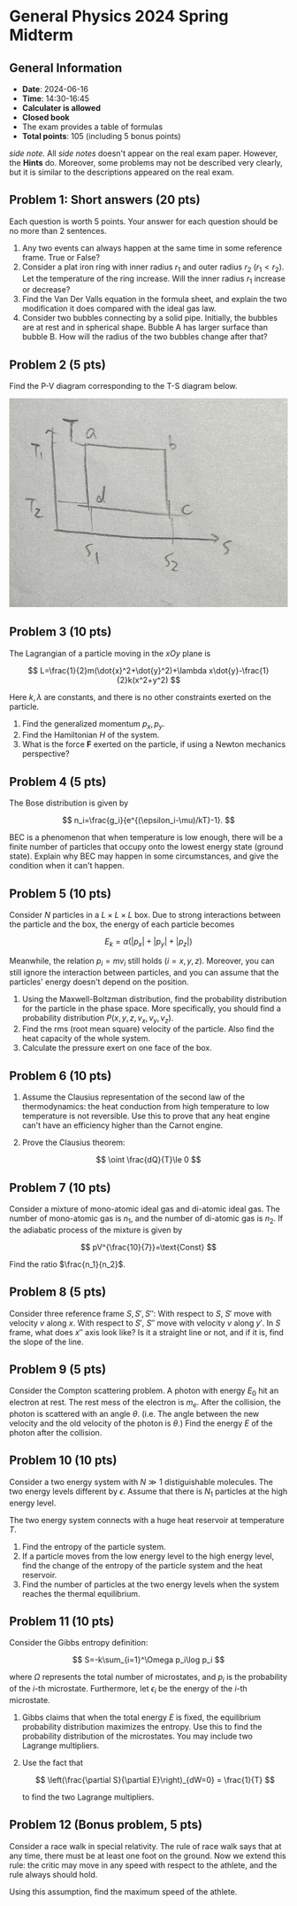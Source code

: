 # General Physics 2024 Spring Midterm
## General Information
- **Date**: 2024-06-16
- **Time**: 14:30-16:45
- **Calculater is allowed**
- **Closed book**
- The exam provides a table of formulas
- **Total points**: 105 (including 5 bonus points)

*side note.* All *side notes* doesn't appear on the real exam paper. However, the **Hints** do. Moreover, some problems may not be described very clearly, but it is similar to the descriptions appeared on the real exam.


## Problem 1: Short answers (20 pts)

Each question is worth 5 points. Your answer for each question should be no more than 2 sentences.

1. Any two events can always happen at the same time in some reference frame. True or False?
2. Consider a plat iron ring with inner radius $r_1$ and outer radius $r_2$ ($r_1<r_2$). Let the temperature of the ring increase. Will the inner radius $r_1$ increase or decrease?
3. Find the Van Der Valls equation in the formula sheet, and explain the two modification it does compared with the ideal gas law.
4. Consider two bubbles connecting by a solid pipe. Initially, the bubbles are at rest and in spherical shape. Bubble A has larger surface than bubble B. How will the radius of the two bubbles change after that?

## Problem 2 (5 pts)

Find the P-V diagram corresponding to the T-S diagram below.

![](../Images/General_Physics/2024_spring_final/image1.png)

## Problem 3 (10 pts)

The Lagrangian of a particle moving in the $xOy$ plane is

$$
L=\frac{1}{2}m(\dot{x}^2+\dot{y}^2)+\lambda x\dot{y}-\frac{1}{2}k(x^2+y^2)
$$

Here $k,\lambda$ are constants, and there is no other constraints exerted on the particle.

1. Find the generalized momentum $p_x,p_y$.
2. Find the Hamiltonian $H$ of the system.
3. What is the force $\mathbf{F}$ exerted on the particle, if using a Newton mechanics perspective?

## Problem 4 (5 pts)

The Bose distribution is given by

$$
n_i=\frac{g_i}{e^{(\epsilon_i-\mu)/kT}-1}.
$$

BEC is a phenomenon that when temperature is low enough, there will be a finite number of particles that occupy onto the lowest energy state (ground state). Explain why BEC may happen in some circumstances, and give the condition when it can't happen.

## Problem 5 (10 pts)

Consider $N$ particles in a $L\times L\times L$ box. Due to strong interactions between the particle and the box, the energy of each particle becomes

$$
E_k=\alpha(|p_x|+|p_y|+|p_z|)
$$

Meanwhile, the relation $p_i=mv_i$ still holds ($i=x,y,z$). Moreover, you can still ignore the interaction between particles, and you can assume that the particles' energy doesn't depend on the position.

1. Using the Maxwell-Boltzman distribution, find the probability distribution for the particle in the phase space. More specifically, you should find a probability distribution $P(x,y,z,v_x,v_y,v_z)$.
2. Find the rms (root mean square) velocity of the particle. Also find the heat capacity of the whole system.
3. Calculate the pressure exert on one face of the box.

## Problem 6 (10 pts)

1. Assume the Clausius representation of the second law of the thermodynamics: the heat conduction from high temperature to low temperature is not reversible. Use this to prove that any heat engine can't have an efficiency higher than the Carnot engine.

2. Prove the Clausius theorem:

$$
\oint \frac{dQ}{T}\le 0
$$


## Problem 7 (10 pts)

Consider a mixture of mono-atomic ideal gas and di-atomic ideal gas. The number of mono-atomic gas is $n_1$, and the number of di-atomic gas is $n_2$. If the adiabatic process  of the mixture is given by

$$
pV^{\frac{10}{7}}=\text{Const}
$$

Find the ratio $\frac{n_1}{n_2}$.

## Problem 8 (5 pts)

Consider three reference frame $S,S',S''$: With respect to $S$, $S'$ move with velocity $v$ along $x$. With respect to $S'$, $S''$ move with velocity $v$ along $y'$. In $S$ frame, what does $x''$ axis look like? Is it a straight line or not, and if it is, find the slope of the line.

## Problem 9 (5 pts)

Consider the Compton scattering problem. A photon with energy $E_0$ hit an electron at rest. The rest mess of the electron is $m_e$. After the collision, the photon is scattered with an angle $\theta$. (i.e. The angle between the new velocity and the old velocity of the photon is $\theta$.) Find the energy $E$ of the photon after the collision.

## Problem 10 (10 pts)

Consider a two energy system with $N\gg 1$ distiguishable molecules. The two energy levels different by $\epsilon$. Assume that there is $N_1$ particles at the high energy level.

The two energy system connects with a huge heat reservoir at temperature $T$.

1. Find the entropy of the particle system.
2. If a particle moves from the low energy level to the high energy level, find the change of the entropy of the particle system and the heat reservoir.
3. Find the number of particles at the two energy levels when the system reaches the thermal equilibrium.

## Problem 11 (10 pts)

Consider the Gibbs entropy definition:

$$
S=-k\sum_{i=1}^\Omega p_i\log p_i
$$

where $\Omega$ represents the total number of microstates, and $p_i$ is the probability of the $i$-th microstate. Furthermore, let $\epsilon_i$ be the energy of the $i$-th microstate.

1. Gibbs claims that when the total energy $E$ is fixed, the equilibrium probability distribution maximizes the entropy. Use this to find the probability distribution of the microstates. You may include two Lagrange multipliers.
2. Use the fact that 

    $$
    \left(\frac{\partial S}{\partial E}\right)_{dW=0} = \frac{1}{T}
    $$

    to find the two Lagrange multipliers.

## Problem 12 (Bonus problem, 5 pts)

Consider a race walk in special relativity. The rule of race walk says that at any time, there must be at least one foot on the ground. Now we extend this rule: the critic may move in any speed with respect to the athlete, and the rule always should hold. 

Using this assumption, find the maximum speed of the athlete.
